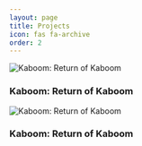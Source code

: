 ```yaml
---
layout: page
title: Projects
icon: fas fa-archive
order: 2
---
```


<link rel="stylesheet" href="/assets/css/cards.css">
<link rel="stylesheet" href="/assets/css/cards_colors_about.css">

<div class="projects-container">
  <div class="card-wrapper">
    <div class="project-card">
      <img src="assets/Kaboom_showcase.png" alt="Kaboom: Return of Kaboom">
      <h3>Kaboom: Return of Kaboom</h3>
      <a href="/projects/kaboom-return-of-kaboom" class="card-link"></a> <!-- Transparent Link -->
    </div>
  </div>

  <div class="card-wrapper">
    <div class="project-card">
      <img src="assets/Kaboom_showcase.png" alt="Kaboom: Return of Kaboom">
      <h3>Kaboom: Return of Kaboom</h3>
      <a href="/projects/kaboom-return-of-kaboom" class="card-link"></a> <!-- Transparent Link -->
    </div>
  </div>
<!--
  <a href="/projects/yet-another-project" class="project-card">
    <div class="card-content">
      <img src="assets/yet_another_project.jpg" alt="Yet Another Project">
      <h3>Yet Another Project</h3>
    </div>
  </a>
  -->
</div>
